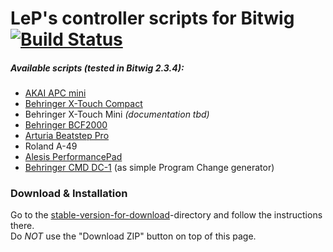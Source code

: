 # LeP's controller scripts for Bitwig [![Build Status](https://travis-ci.org/justlep/bitwig.svg?branch=master)](https://travis-ci.org/justlep/bitwig)
##### Available scripts (tested in Bitwig 2.3.4):
* [AKAI APC mini](./doc/APCmini/)
* [Behringer X-Touch Compact](./doc/Behringer%20X-Touch%20Compact/)
* Behringer X-Touch Mini _(documentation tbd)_
* [Behringer BCF2000](./doc/Behringer%20BCF2000/)
* [Arturia Beatstep Pro](./doc/ArturiaBeatstepPro/)
* Roland A-49
* [Alesis PerformancePad](./doc/Alesis%20PerformancePad/)
* [Behringer CMD DC-1](./doc/Behringer%20CMD%20DC-1) (as simple Program Change generator)

### Download & Installation
Go to the [stable-version-for-download](./stable-version-for-download/)-directory and follow the instructions there.  
Do *NOT* use the "Download ZIP" button on top of this page.
